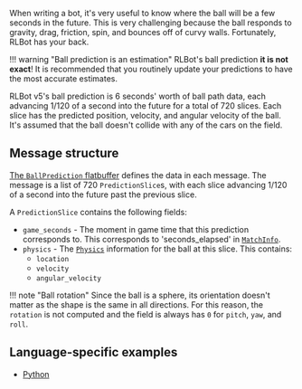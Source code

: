 When writing a bot, it's very useful to know where the ball will be a few seconds in the future. This is very challenging because the ball responds to gravity, drag, friction, spin, and bounces off of curvy walls. Fortunately, RLBot has your back.

!!! warning "Ball prediction is an estimation"
    RLBot's ball prediction **it is not exact**! It is recommended that you routinely update your predictions to have the most accurate estimates.

RLBot v5's ball prediction is 6 seconds' worth of ball path data, each advancing 1/120 of a second into the future for a total of 720 slices. Each slice has the predicted position, velocity, and angular velocity of the ball. It's assumed that the ball doesn't collide with any of the cars on the field.

## Message structure

[The `BallPrediction` flatbuffer](https://github.com/RLBot/flatbuffers-schema/blob/main/gamedata.fbs#L361-L367) defines the data in each message. The message is a list of 720 `PredictionSlice`s, with each slice advancing 1/120 of a second into the future past the previous slice.

A `PredictionSlice` contains the following fields:

- `game_seconds` - The moment in game time that this prediction corresponds to. This corresponds to 'seconds_elapsed' in [`MatchInfo`](https://github.com/RLBot/flatbuffers-schema/blob/main/gamedata.fbs#L254-L279).
- `physics` - The [`Physics`](https://github.com/RLBot/flatbuffers-schema/blob/main/gamedata.fbs#L116-L122) information for the ball at this slice. This contains:
    - `location`
    - `velocity`
    - `angular_velocity`

!!! note "Ball rotation"
    Since the ball is a sphere, its orientation doesn't matter as the shape is the same in all directions. For this reason, the `rotation` is not computed and the field is always has `0` for `pitch`, `yaw`, and `roll`.

## Language-specific examples

- [Python](https://github.com/VirxEC/python-interface/wiki/Ball-Path-Prediction)
